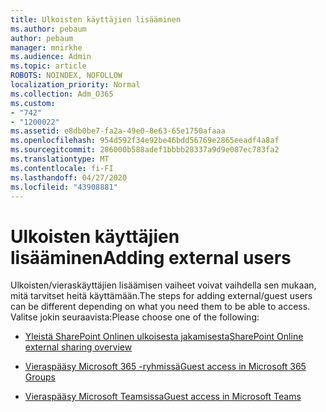 ```yaml
---
title: Ulkoisten käyttäjien lisääminen
ms.author: pebaum
author: pebaum
manager: mnirkhe
ms.audience: Admin
ms.topic: article
ROBOTS: NOINDEX, NOFOLLOW
localization_priority: Normal
ms.collection: Adm_O365
ms.custom:
- "742"
- "1200022"
ms.assetid: e8db0be7-fa2a-49e0-8e63-65e1750afaaa
ms.openlocfilehash: 954d592f34e92be46bdd56769e2865eeadf4a8af
ms.sourcegitcommit: 286000b588adef1bbbb28337a9d9e087ec783fa2
ms.translationtype: MT
ms.contentlocale: fi-FI
ms.lasthandoff: 04/27/2020
ms.locfileid: "43908881"
---
```

# <a name="adding-external-users"></a><span data-ttu-id="e5940-102">Ulkoisten käyttäjien lisääminen</span><span class="sxs-lookup"><span data-stu-id="e5940-102">Adding external users</span></span>

<span data-ttu-id="e5940-103">Ulkoisten/vieraskäyttäjien lisäämisen vaiheet voivat vaihdella sen mukaan, mitä tarvitset heitä käyttämään.</span><span class="sxs-lookup"><span data-stu-id="e5940-103">The steps for adding external/guest users can be different depending on what you need them to be able to access.</span></span> <span data-ttu-id="e5940-104">Valitse jokin seuraavista:</span><span class="sxs-lookup"><span data-stu-id="e5940-104">Please choose one of the following:</span></span>
  
- [<span data-ttu-id="e5940-105">Yleistä SharePoint Onlinen ulkoisesta jakamisesta</span><span class="sxs-lookup"><span data-stu-id="e5940-105">SharePoint Online external sharing overview</span></span>](https://docs.microsoft.com/sharepoint/external-sharing-overview)

- [<span data-ttu-id="e5940-106">Vieraspääsy Microsoft 365 -ryhmissä</span><span class="sxs-lookup"><span data-stu-id="e5940-106">Guest access in Microsoft 365 Groups</span></span>](https://support.office.com/article/guest-access-in-office-365-groups-bfc7a840-868f-4fd6-a390-f347bf51aff6)

- [<span data-ttu-id="e5940-107">Vieraspääsy Microsoft Teamsissa</span><span class="sxs-lookup"><span data-stu-id="e5940-107">Guest access in Microsoft Teams</span></span>](https://docs.microsoft.com/microsoftteams/guest-access-checklist)
